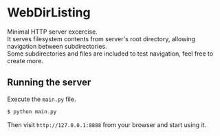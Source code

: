# WebDirListing

Minimal HTTP server excercise.  
It serves filesystem contents from server's root directory, allowing navigation between subdirectories.  
Some subdirectories and files are included to test navigation, feel free to create more.  

## Running the server

Execute the `main.py` file.  

```sh
$ python main.py
```

Then visit `http://127.0.0.1:8888` from your browser and start using it.

